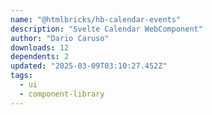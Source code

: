 ```yaml
---
name: "@htmlbricks/hb-calendar-events"
description: "Svelte Calendar WebComponent"
author: "Dario Caruso"
downloads: 12
dependents: 2
updated: "2025-03-09T03:10:27.452Z"
tags: 
  - ui
  - component-library
---
```

